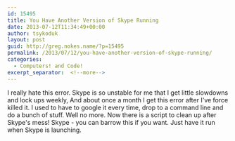 ```yaml
---
id: 15495
title: You Have Another Version of Skype Running
date: 2013-07-12T11:34:49+00:00
author: tsykoduk
layout: post
guid: http://greg.nokes.name/?p=15495
permalink: /2013/07/12/you-have-another-version-of-skype-running/
categories:
  - Computers! and Code!
excerpt_separator:  <!--more-->
---
```

I really hate this error. Skype is so unstable for me that I get little slowdowns and lock ups weekly, And about once a month I get this error after I've force killed it. I used to have to google it every time, drop to a command line and do a bunch of stuff. Well no more. Now there is a script to clean up after Skype's mess! Skype - you can barrow this if you want. Just have it run when Skype is launching. 

<!--more-->
<script src="https://gist.github.com/tsykoduk/5986191.js"></script>